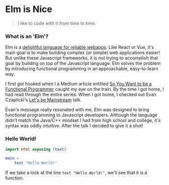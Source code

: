 # Elm is Nice
> I like to code with it from time to time.

### What is an 'Elm'?

Elm is a [delightful language for reliable webapps](http://elm-lang.org). Like React or Vue, it's main goal is to make building complex (or simple) web applications easier! But unlike these Javascript frameworks, it is not trying to accomplish that goal by building on top of the Javascript language. Elm solves the problem by introducing functional programming in an approachable, easy-to-learn way.

I first got hooked when I a Medium article entitled [So You Want to be a Functional Programmer](https://medium.com/@cscalfani/so-you-want-to-be-a-functional-programmer-part-1-1f15e387e536) caught my eye on the train. By the time I got home, I had read through the entire series. When I got home, I checked out Evan Czaplicki's [Let's be Mainstream](https://youtu.be/oYk8CKH7OhE) talk.

Evan's message really resonated with me. Elm was designed to bring functional programming to Javascript developers. Although the language didn't match the Java/C++ mindset I had from high school and college, it's syntax was oddly intuitive. After the talk I decided to give it a shot!


### Hello World!

```elm
import Html exposing (text)

main =
    text "Hello World!"
```

If we take a look at the line `text "Hello World!"`, we'll see that it is a function.
